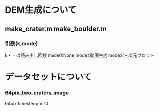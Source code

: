 # DEM生成について


## make_crater.m make_boulder.m

### **引数(k,mode)**
k・・は読み出し回数
mode0:None
mode1:動画生成
mode2:三次元プロット


# データセットについて
### 64pix_two_craters_image
64pix
timesteop = 10